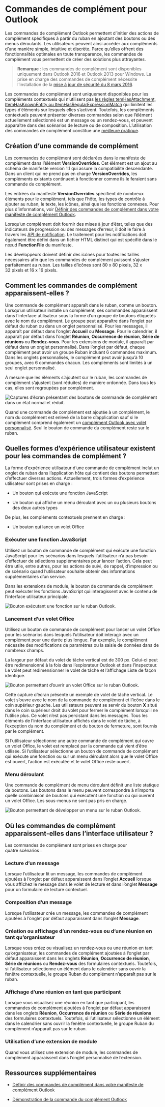
# <a name="add-in-commands-for-outlook"></a>Commandes de complément pour Outlook


Les commandes de complément Outlook permettent d’initier des actions de complément spécifiques à partir du ruban en ajoutant des boutons ou des menus déroulants. Les utilisateurs peuvent ainsi accéder aux compléments d’une manière simple, intuitive et discrète. Parce qu’elles offrent des fonctionnalités optimales en toute transparence, les commandes de complément vous permettent de créer des solutions plus attrayantes.

> **Remarque** : les commandes de complément sont disponibles uniquement dans Outlook 2016 et Outlook 2013 pour Windows. La prise en charge des commandes de complément nécessite l’installation de la [mise à jour de sécurité du 8 mars 2016](https://support.microsoft.com/en-us/kb/3114829).

Les commandes de complément sont uniquement disponibles pour les compléments contextuels qui n’utilisent pas [les règles temHasAttachment, ItemHasKnownEntity ou ItemHasRegularExpressionMatch](manifests/activation-rules.md) qui limitent les types d’éléments sur lesquels elles s’activent. Toutefois, les compléments contextuels peuvent présenter diverses commandes selon que l’élément actuellement sélectionné est un message ou un rendez-vous, et peuvent apparaître dans des scénarios de lecture ou de composition. L’utilisation des commandes de complément constitue une [meilleure pratique](../../docs/overview/add-in-development-best-practices.md).


## <a name="creating-the-add-in-command"></a>Création d’une commande de complément

Les commandes de complément sont déclarées dans le manifeste de complément dans l’élément  **VersionOverrides**. Cet élément est un ajout au schéma de manifeste version 1.1 qui assure la compatibilité descendante. Dans un client qui ne prend pas en charge  **VersionOverrides**, les compléments existants continuent à fonctionner comme ils le feraient sans commande de complément.

Les entrées du manifeste **VersionOverrides** spécifient de nombreux éléments pour le complément, tels que l’hôte, les types de contrôle à ajouter au ruban, le texte, les icônes, ainsi que les fonctions connexes. Pour plus d’informations, voir [Définir des commandes de complément dans votre manifeste de complément Outlook](../outlook/manifests/define-add-in-commands.md). 

Lorsqu’un complément doit fournir des mises à jour d’état, telles que des indicateurs de progression ou des messages d’erreur, il doit le faire à travers les [API de notification](../../reference/outlook/NotificationMessages.md). Le traitement pour les notifications doit également être défini dans un fichier HTML distinct qui est spécifié dans le nœud  **FunctionFile** du manifeste.

Les développeurs doivent définir des icônes pour toutes les tailles nécessaires afin que les commandes de complément puissent s’ajuster parfaitement au ruban. Les tailles d’icônes sont 80 x 80 pixels, 32 x 32 pixels et 16 x 16 pixels.


## <a name="how-do-add-in-commands-appear?"></a>Comment les commandes de complément apparaissent-elles ?

Une commande de complément apparaît dans le ruban, comme un bouton. Lorsqu’un utilisateur installe un complément, ses commandes apparaissent dans l’interface utilisateur sous la forme d’un groupe de boutons étiquetés avec le nom du complément. Le groupe peut apparaître dans l’onglet par défaut du ruban ou dans un onglet personnalisé. Pour les messages, il apparaît par défaut dans l’onglet **Accueil** ou **Message**. Pour le calendrier, il apparaît par défaut dans l’onglet **Réunion**, **Occurrence de réunion**, **Série de réunions** ou **Rendez-vous**. Pour les extensions de module, il apparaît par défaut dans un onglet personnalisé. Dans l’onglet par défaut, chaque complément peut avoir un groupe Ruban incluant 6 commandes maximum. Dans les onglets personnalisés, le complément peut avoir jusqu’à 10 groupes, avec 6 commandes chacun. Les compléments sont limités à un seul onglet personnalisé.

À mesure que les éléments s’ajoutent sur le ruban, les commandes de complément s’ajustent (sont réduites) de manière ordonnée. Dans tous les cas, elles sont regroupées par complément.


![Captures d’écran présentant des boutons de commande de complément dans un état normal et réduit.](../../images/6fcb64d8-9598-41d1-8944-f6d1f6d2edb6.png)

Quand une commande de complément est ajoutée à un complément, le nom du complément est enlevé de la barre d’application sauf si le complément comprend également un [complément Outlook avec volet personnalisé](../outlook/custom-pane-outlook-add-ins.md). Seul le bouton de commande du complément reste sur le ruban.


## <a name="what-ux-shapes-exist-for-add-in-commands?"></a>Quelles formes d’expérience utilisateur existent pour les commandes de complément ?

La forme d’expérience utilisateur d’une commande de complément inclut un onglet de ruban dans l’application hôte qui contient des boutons permettant d’effectuer diverses actions. Actuellement, trois formes d’expérience utilisateur sont prises en charge :


- Un bouton qui exécute une fonction JavaScript
        
- Un bouton qui affiche un menu déroulant avec un ou plusieurs boutons des deux autres types

De plus, les compléments contextuels prennent en charge : 
- Un bouton qui lance un volet Office


### <a name="executing-a-javascript-function"></a>Exécuter une fonction JavaScript

Utilisez un bouton de commande de complément qui exécute une fonction JavaScript pour les scénarios dans lesquels l’utilisateur n’a pas besoin d’effectuer de sélections supplémentaires pour lancer l’action. Cela peut être utile, entre autres, pour les actions de suivi, de rappel, d’impression ou de scénario quand l’utilisateur souhaite obtenir des informations supplémentaires d’un service. 

Dans les extensions de module, le bouton de commande de complément peut exécuter les fonctions JavaScript qui interagissent avec le contenu de l’interface utilisateur principale.

![Bouton exécutant une fonction sur le ruban Outlook.](../../images/23ab1de3-3ec4-41a5-ba5b-30b11d464e0c.png)


### <a name="launching-a-task-pane"></a>Lancement d’un volet Office

Utilisez un bouton de commande de complément pour lancer un volet Office pour les scénarios dans lesquels l’utilisateur doit interagir avec un complément pour une durée plus longue. Par exemple, le complément nécessite des modifications de paramètres ou la saisie de données dans de nombreux champs. 

La largeur par défaut du volet de tâche vertical est de 300 px. Celui-ci peut être redimensionné à la fois dans l’explorateur Outlook et dans l’inspecteur. Le volet peut redimensionner le volet de tâche et l’affichage Liste de façon identique.


![Bouton permettant d’ouvrir un volet Office sur le ruban Outlook.](../../images/c8e03da8-9f71-4f9b-813f-1cdea43d433c.png)

Cette capture d’écran présente un exemple de volet de tâche vertical. Le volet s’ouvre avec le nom de la commande de complément et l’icône dans le coin supérieur gauche. Les utilisateurs peuvent se servir du bouton **X** situé dans le coin supérieur droit du volet pour fermer le complément lorsqu’il ne l’utilise plus. Ce volet n’est pas persistant dans les messages. Tous les éléments de l’interface utilisateur affichés dans le volet de tâche, à l’exception du nom du complément et du bouton de fermeture, sont fournis par le complément.

Si l’utilisateur sélectionne une autre commande de complément qui ouvre un volet Office, le volet est remplacé par la commande qui vient d’être utilisée. Si l’utilisateur sélectionne un bouton de commande de complément qui exécute une fonction ou sur un menu déroulant alors que le volet Office est ouvert, l’action est exécutée et le volet Office reste ouvert.


### <a name="drop-down-menu"></a>Menu déroulant

Une commande de complément de menu déroulant définit une liste statique de boutons. Les boutons dans le menu peuvent correspondre à n’importe quelle combinaison de boutons qui exécutent une fonction ou qui ouvrent un volet Office. Les sous-menus ne sont pas pris en charge.


![Bouton permettant de développer un menu sur le ruban Outlook.](../../images/3eff90d6-7822-4fdb-9153-68f754c0c746.png)


## <a name="where-do-add-in-commands-appear-in-the-ui?"></a>Où les commandes de complément apparaissent-elles dans l’interface utilisateur ?

Les commandes de complément sont prises en charge pour quatre scénarios :


### <a name="reading-a-message"></a>Lecture d’un message

Lorsque l’utilisateur lit un message, les commandes de complément ajoutées à l’onglet par défaut apparaissent dans l’onglet **Accueil** lorsque vous affichez le message dans le volet de lecture et dans l’onglet **Message** pour un formulaire de lecture contextuel.


### <a name="composing-a-message"></a>Composition d’un message

Lorsque l’utilisateur crée un message, les commandes de complément ajoutées à l’onglet par défaut apparaissent dans l’onglet **Message**.


### <a name="creating-or-viewing-an-appointment-or-meeting-as-the-organizer"></a>Création ou affichage d’un rendez-vous ou d’une réunion en tant qu’organisateur

Lorsque vous créez ou visualisez un rendez-vous ou une réunion en tant qu’organisateur, les commandes de complément ajoutées à l’onglet par défaut apparaissent dans les onglets **Réunion**,  **Occurrence de réunion**,  **Série de réunions** ou **Rendez-vous** des formulaires contextuels. Toutefois, si l’utilisateur sélectionne un élément dans le calendrier sans ouvrir la fenêtre contextuelle, le groupe Ruban du complément n’apparaît pas sur le ruban.


### <a name="viewing-a-meeting-as-an-attendee"></a>Affichage d’une réunion en tant que participant

Lorsque vous visualisez une réunion en tant que participant, les commandes de complément ajoutées à l’onglet par défaut apparaissent dans les onglets **Réunion**,  **Occurrence de réunion** ou **Série de réunions** des formulaires contextuels. Toutefois, si l’utilisateur sélectionne un élément dans le calendrier sans ouvrir la fenêtre contextuelle, le groupe Ruban du complément n’apparaît pas sur le ruban.

### <a name="using-a-module-extension"></a>Utilisation d’une extension de module

Quand vous utilisez une extension de module, les commandes de complément apparaissent dans l’onglet personnalisé de l’extension.

## <a name="additional-resources"></a>Ressources supplémentaires

- [Définir des commandes de complément dans votre manifeste de complément Outlook](../outlook/manifests/define-add-in-commands.md)
    
- [Démonstration de la commande du complément Outlook](https://github.com/jasonjoh/command-demo)
    
